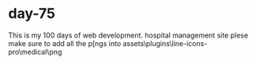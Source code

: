 # day-75
This is my 100 days of web development. hospital management site
plese make sure to add all the p[ngs into assets\plugins\line-icons-pro\medical\png
